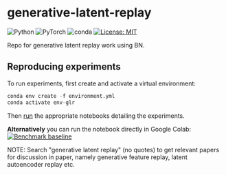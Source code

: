 # generative-latent-replay

![Python](https://badges.aleen42.com/src/python.svg) ![PyTorch](https://img.shields.io/badge/​-PyTorch-%23EE4C2C.svg?style=flat&logo=PyTorch) ![conda](https://img.shields.io/badge/%E2%80%8B-conda-%2344A833.svg?style=flat&logo=anaconda&logoColor=44A833) [![License: MIT](https://img.shields.io/badge/license-MIT-green.svg)](https://opensource.org/licenses/MIT)

Repo for generative latent replay work using BN.

## Reproducing experiments

To run experiments, first create and activate a virtual environment:

```python
conda env create -f environment.yml
conda activate env-glr
```

Then [run](https://jupyter-notebook-beginner-guide.readthedocs.io/en/latest/execute.html) the appropriate notebooks detailing the experiments.

**Alternatively** you can run the notebook directly in Google Colab:
[![Benchmark baseline](https://colab.research.google.com/assets/colab-badge.svg)](https://colab.research.google.com/github/iacobo/generative-latent-replay/blob/main/Latent_Replay.ipynb)

NOTE: Search "generative latent replay" (no quotes) to get relevant papers for discussion in paper, namely generative feature replay, latent autoencoder replay etc.
